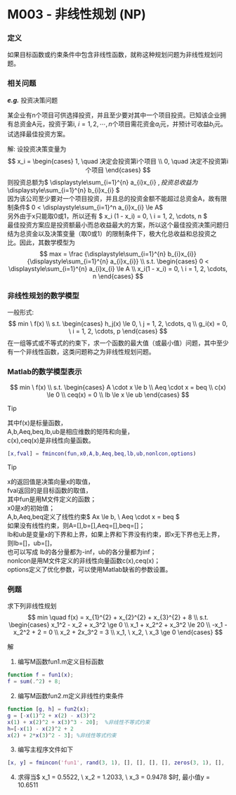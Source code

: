 # M003 - 非线性规划 (NP)

### 定义
如果目标函数或约束条件中包含非线性函数，就称这种规划问题为非线性规划问题。

### 相关问题

***e.g.*** 投资决策问题

某企业有n个项目可供选择投资，并且至少要对其中一个项目投资。已知该企业拥有总资金A元，投资于第i, $i = 1, 2, \cdots, n$个项目需花资金$a_i$元，并预计可收益$b_i$元。试选择最佳投资方案。

解: 设投资决策变量为
$$ x_i = 
\begin{cases}
1, \quad 决定会投资第i个项目 \\
0, \quad 决定不投资第i个项目
\end{cases}
$$
则投资总额为$ \displaystyle\sum_{i=1}^{n} a_{i}x_{i} $, 投资总收益为$ \displaystyle\sum_{i=1}^{n} b_{i}x_{i} $  
因为该公司至少要对一个项目投资，并且总的投资金额不能超过总资金A，故有限制条件$ 0 < \displaystyle\sum_{i=1}^n a_{i}x_{i} \le A$  
另外由于x只能取0或1，所以还有 $ x_i (1 - x_i) = 0, \  i = 1, 2, \cdots, n $  
最佳投资方案应是投资额最小而总收益最大的方案，所以这个最佳投资决策问题归结为总资金以及决策变量（取0或1）的限制条件下，极大化总收益和总投资之比。因此，其数学模型为
$$
max = \frac {\displaystyle\sum_{i=1}^{n} b_{i}x_{i}}  {\displaystyle\sum_{i=1}^{n} a_{i}x_{i}} \\
s.t.
\begin{cases}
0 < \displaystyle\sum_{i=1}^{n} a_{i}x_{i} \le A \\
x_i(1 - x_i) = 0, \ i = 1, 2, \cdots, n
\end{cases}
$$

### 非线性规划的数学模型
一般形式:
$$
min \ f(x) \\
s.t. 
\begin{cases}
h_j(x) \le 0, \ j = 1, 2, \cdots, q \\
g_i(x) = 0, \ i = 1, 2, \cdots, p
\end{cases}
$$
在一组等式或不等式的约束下，求一个函数的最大值（或最小值）问题，其中至少有一个非线性函数，这类问题称之为非线性规划问题。

### Matlab的数学模型表示
$$
min \ f(x) \\
s.t.
\begin{cases}
A \cdot x \le b \\
Aeq \cdot x = beq \\
c(x) \le 0 \\
ceq(x) = 0 \\
lb \le x \le ub
\end{cases}
$$

> [!TIP]
其中f(x)是标量函数，  
A,b,Aeq,beq,lb,ub是相应维数的矩阵和向量，  
c(x),ceq(x)是非线性向量函数。

```matlab
[x,fval] = fmincon(fun,x0,A,b,Aeq,beq,lb,ub,nonlcon,options)
```

> [!TIP]
x的返回值是决策向量x的取值，  
fval返回的是目标函数的取值，  
其中fun是用M文件定义的函数；  
x0是x的初始值；  
A,b,Aeq,beq定义了线性约束$ Ax \le b, \  Aeq \cdot x = beq $  
如果没有线性约束，则A=[],b=[],Aeq=[],beq=[]；  
lb和ub是变量x的下界和上界，如果上界和下界没有约束，即x无下界也无上界，则lb=[]，ub=[]，  
也可以写成 lb的各分量都为-inf，ub的各分量都为inf；  
nonlcon是用M文件定义的非线性向量函数c(x),ceq(x)；  
options定义了优化参数，可以使用Matlab缺省的参数设置。

### 例题
求下列非线性规划
$$
min \quad f(x) = x_{1}^{2} + x_{2}^{2} + x_{3}^{2} + 8 \\
s.t.
\begin{cases}
x_1^2 - x_2 + x_3^2 \ge 0 \\
x_1 + x_2^2 + x_3^2 \le 20 \\
-x_1 - x_2^2 + 2 = 0 \\
x_2 + 2x_3^2 = 3 \\
x_1, \ x_2, \ x_3 \ge 0
\end{cases}
$$

解
1. 编写M函数fun1.m定义目标函数
```matlab
function f = fun1(x);
f = sum(.^2) + 8;
```
2. 编写M函数fun2.m定义非线性约束条件
```matlab
function [g, h] = fun2(x);
g = [-x(1)^2 + x(2) - x(3)^2
x(1) + x(2)^2 + x(3)^3 - 20];  %非线性不等式约束
h=[-x(1) - x(2)^2 + 2
x(2) + 2*x(3)^2 - 3]; %非线性等式约束
```
3. 编写主程序文件如下
```matlab
[x, y] = fmincon('fun1', rand(3, 1), [], [], [], [], zeros(3, 1), [], 'fun2')
```

4. 求得当$ x_1 = 0.5522, \ x_2 = 1.2033, \ x_3 = 0.9478 $时, 最小值y = 10.6511 
